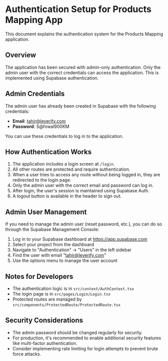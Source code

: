 # Authentication Setup for Products Mapping App

This document explains the authentication system for the Products Mapping application.

## Overview

The application has been secured with admin-only authentication. Only the admin user with the correct credentials can access the application. This is implemented using Supabase authentication.

## Admin Credentials

The admin user has already been created in Supabase with the following credentials:

- **Email**: tahir@leverify.com
- **Password**: S@hiwal900KM

You can use these credentials to log in to the application.

## How Authentication Works

1. The application includes a login screen at `/login`.
2. All other routes are protected and require authentication.
3. When a user tries to access any route without being logged in, they are redirected to the login page.
4. Only the admin user with the correct email and password can log in.
5. After login, the user's session is maintained using Supabase Auth.
6. A logout button is available in the header to sign out.

## Admin User Management

If you need to manage the admin user (reset password, etc.), you can do so through the Supabase Management Console:

1. Log in to your Supabase dashboard at https://app.supabase.com
2. Select your project from the dashboard
3. Navigate to "Authentication" → "Users" in the left sidebar
4. Find the user with email "tahir@leverify.com"
5. Use the options menu to manage the user account

## Notes for Developers

- The authentication logic is in `src/context/AuthContext.tsx`
- The login page is in `src/pages/Login/Login.tsx`
- Protected routes are managed by `src/components/ProtectedRoute/ProtectedRoute.tsx`

## Security Considerations

- The admin password should be changed regularly for security.
- For production, it's recommended to enable additional security features like multi-factor authentication.
- Consider implementing rate limiting for login attempts to prevent brute force attacks. 